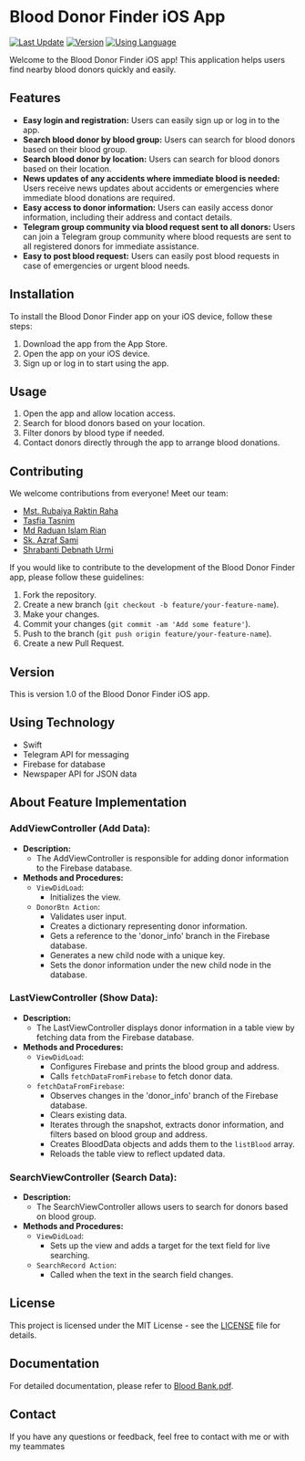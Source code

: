 # Blood Donor Finder iOS App

[![Last Update](https://img.shields.io/badge/Last%20Update-February%2024%2C%202024-blue)](https://github.com/yourusername/your-repo)
[![Version](https://img.shields.io/badge/Version-1.0-green)](https://github.com/yourusername/your-repo)
[![Using Language](https://img.shields.io/badge/Using%20Language-Swift-orange)](https://github.com/yourusername/your-repo)

Welcome to the Blood Donor Finder iOS app! This application helps users find nearby blood donors quickly and easily.

## Features

- **Easy login and registration:** Users can easily sign up or log in to the app.
- **Search blood donor by blood group:** Users can search for blood donors based on their blood group.
- **Search blood donor by location:** Users can search for blood donors based on their location.
- **News updates of any accidents where immediate blood is needed:** Users receive news updates about accidents or emergencies where immediate blood donations are required.
- **Easy access to donor information:** Users can easily access donor information, including their address and contact details.
- **Telegram group community via blood request sent to all donors:** Users can join a Telegram group community where blood requests are sent to all registered donors for immediate assistance.
- **Easy to post blood request:** Users can easily post blood requests in case of emergencies or urgent blood needs.

## Installation

To install the Blood Donor Finder app on your iOS device, follow these steps:

1. Download the app from the App Store.
2. Open the app on your iOS device.
3. Sign up or log in to start using the app.

## Usage

1. Open the app and allow location access.
2. Search for blood donors based on your location.
3. Filter donors by blood type if needed.
4. Contact donors directly through the app to arrange blood donations.

## Contributing

We welcome contributions from everyone! Meet our team:

- [Mst. Rubaiya Raktin Raha](https://github.com/Raha111)
- [Tasfia Tasnim](https://github.com/tasfiatasnimraisa)
- [Md Raduan Islam Rian](https://github.com/ExpC0)
- [Sk. Azraf Sami](https://github.com/Sk-Azraf-Sami)
- [Shrabanti Debnath Urmi](https://github.com/Shrabanti94)


If you would like to contribute to the development of the Blood Donor Finder app, please follow these guidelines:

1. Fork the repository.
2. Create a new branch (`git checkout -b feature/your-feature-name`).
3. Make your changes.
4. Commit your changes (`git commit -am 'Add some feature'`).
5. Push to the branch (`git push origin feature/your-feature-name`).
6. Create a new Pull Request.

## Version

This is version 1.0 of the Blood Donor Finder iOS app.

## Using Technology

- Swift
- Telegram API for messaging
- Firebase for database
- Newspaper API for JSON data

## About Feature Implementation

### AddViewController (Add Data):

- **Description:**
  - The AddViewController is responsible for adding donor information to the Firebase database.
- **Methods and Procedures:**
  - `ViewDidLoad`:
    - Initializes the view.
  - `DonorBtn Action`:
    - Validates user input.
    - Creates a dictionary representing donor information.
    - Gets a reference to the 'donor_info' branch in the Firebase database.
    - Generates a new child node with a unique key.
    - Sets the donor information under the new child node in the database.

### LastViewController (Show Data):

- **Description:**
  - The LastViewController displays donor information in a table view by fetching data from the Firebase database.
- **Methods and Procedures:**
  - `ViewDidLoad`:
    - Configures Firebase and prints the blood group and address.
    - Calls `fetchDataFromFirebase` to fetch donor data.
  - `fetchDataFromFirebase`:
    - Observes changes in the 'donor_info' branch of the Firebase database.
    - Clears existing data.
    - Iterates through the snapshot, extracts donor information, and filters based on blood group and address.
    - Creates BloodData objects and adds them to the `listBlood` array.
    - Reloads the table view to reflect updated data.

### SearchViewController (Search Data):

- **Description:**
  - The SearchViewController allows users to search for donors based on blood group.
- **Methods and Procedures:**
  - `ViewDidLoad`:
    - Sets up the view and adds a target for the text field for live searching.
  - `SearchRecord Action`:
    - Called when the text in the search field changes.

## License

This project is licensed under the MIT License - see the [LICENSE](LICENSE) file for details.

## Documentation

For detailed documentation, please refer to [Blood Bank.pdf](https://github.com/Sk-Azraf-Sami/Blood-Bank/blob/main/Blood%20Bank.pdf).

## Contact

If you have any questions or feedback, feel free to contact with me or with my teammates 

